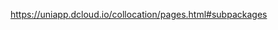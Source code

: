 <!--
 * @Date: 2022-06-01 10:16:06
 * @LastEditors: YuanBo
 * @Author: YuanBo
 * @LastEditTime: 2022-06-01 10:40:55
 * @FilePath: /easy-app/src/router/subPackages/分包路由配置.md
-->
https://uniapp.dcloud.io/collocation/pages.html#subpackages